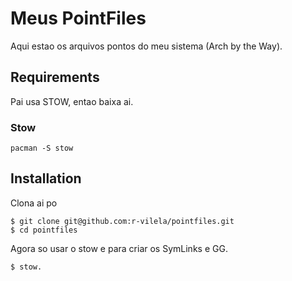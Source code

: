 # Meus PointFiles

Aqui estao os arquivos pontos do meu sistema (Arch by the Way).

## Requirements

Pai usa STOW, entao baixa ai.

### Stow

```
pacman -S stow
```

## Installation

Clona ai po

```
$ git clone git@github.com:r-vilela/pointfiles.git
$ cd pointfiles
```

Agora so usar o stow e para criar os SymLinks e GG.

```
$ stow.
```
